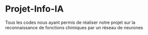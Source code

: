 # Projet-Info-IA
Tous les codes nous ayant permis de réaliser notre projet sur la reconnaissance de fonctions chimiques par un réseau de neurones
